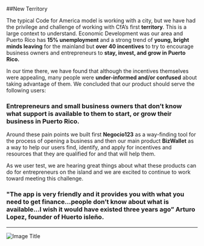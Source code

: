 ##New Territory

The typical Code for America model is working with a city, but we have had the privilege and challenge of working with CfA’s first **territory**. This is a large context to understand. Economic Development was our area and Puerto Rico has **15% unemployment** and a strong trend of **young, bright minds leaving** for the mainland but **over 40 incentives** to try to encourage business owners and entrepreneurs to **stay, invest, and grow in Puerto Rico.**

In our time there, we have found that although the incentives themselves were appealing, many people were **under-informed and/or confused** about taking advantage of them. We concluded that our product should serve the following users:
### Entrepreneurs and small business owners that don’t know what support is available to them to start, or grow their business in Puerto Rico.


Around these pain points we built first **Negocio123** as a way-finding tool for the process of opening a business and then our main product **BizWallet** as a way to help our users find, identify, and apply for incentives and resources that they are qualified for and that will help them.


As we user test, we are hearing great things about what these products can do for entrepreneurs on the island and we are excited to continue to work toward meeting this challenge.

### "The app is very friendly and it provides you with what you need to get finance…people don’t know about what is available…I wish it would have existed three years ago” Arturo Lopez, founder of Huerto isleño.



---

![Image Title](http://cl.ly/image/2r1A3l0k0710/unnamed.png)

